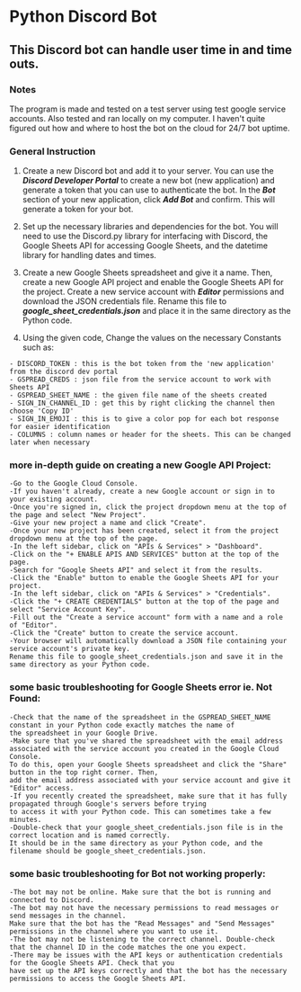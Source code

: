 # Python Discord Bot
## This Discord bot can handle user time in and time outs. 

### Notes
The program is made and tested on a test server using test google service accounts.
Also tested and ran locally on my computer. I haven't quite figured out how and where
to host the bot on the cloud for 24/7 bot uptime.

### General Instruction
1. Create a new Discord bot and add it to your server. You can use the ***Discord Developer Portal*** to create a new bot (new application) and generate a token that you can use to authenticate the bot. In the ***Bot*** section of your new application, click ***Add Bot*** and confirm. This will generate a token for your bot.

2. Set up the necessary libraries and dependencies for the bot. You will need to use the Discord.py library for interfacing with Discord, the Google Sheets API for accessing Google Sheets, and the datetime library for handling dates and times.

3. Create a new Google Sheets spreadsheet and give it a name. Then, create a new Google API project and enable the Google Sheets API for the project. Create a new service account with ***Editor*** permissions and download the JSON credentials file. Rename this file to ***google_sheet_credentials.json*** and place it in the same directory as the Python code.

4. Using the given code, Change the values on the necessary Constants such as:
```
- DISCORD_TOKEN : this is the bot token from the 'new application' from the discord dev portal
- GSPREAD_CREDS : json file from the service account to work with Sheets API
- GSPREAD_SHEET_NAME : the given file name of the sheets created
- SIGN_IN_CHANNEL_ID : get this by right clicking the channel then choose 'Copy ID'
- SIGN_IN_EMOJI : this is to give a color pop for each bot response for easier identification
- COLUMNS : column names or header for the sheets. This can be changed later when necessary
```


### more in-depth guide on creating a new Google API Project:
```
-Go to the Google Cloud Console.
-If you haven't already, create a new Google account or sign in to your existing account.
-Once you're signed in, click the project dropdown menu at the top of the page and select "New Project".
-Give your new project a name and click "Create".
-Once your new project has been created, select it from the project dropdown menu at the top of the page.
-In the left sidebar, click on "APIs & Services" > "Dashboard".
-Click on the "+ ENABLE APIS AND SERVICES" button at the top of the page.
-Search for "Google Sheets API" and select it from the results.
-Click the "Enable" button to enable the Google Sheets API for your project.
-In the left sidebar, click on "APIs & Services" > "Credentials".
-Click the "+ CREATE CREDENTIALS" button at the top of the page and select "Service Account Key".
-Fill out the "Create a service account" form with a name and a role of "Editor".
-Click the "Create" button to create the service account.
-Your browser will automatically download a JSON file containing your service account's private key. 
Rename this file to google_sheet_credentials.json and save it in the same directory as your Python code.
```


### some basic troubleshooting for Google Sheets error ie. Not Found:
```
-Check that the name of the spreadsheet in the GSPREAD_SHEET_NAME constant in your Python code exactly matches the name of 
the spreadsheet in your Google Drive.
-Make sure that you've shared the spreadsheet with the email address associated with the service account you created in the Google Cloud Console.
To do this, open your Google Sheets spreadsheet and click the "Share" button in the top right corner. Then, 
add the email address associated with your service account and give it "Editor" access.
-If you recently created the spreadsheet, make sure that it has fully propagated through Google's servers before trying
to access it with your Python code. This can sometimes take a few minutes.
-Double-check that your google_sheet_credentials.json file is in the correct location and is named correctly. 
It should be in the same directory as your Python code, and the filename should be google_sheet_credentials.json.
```

### some basic troubleshooting for Bot not working properly:
```
-The bot may not be online. Make sure that the bot is running and connected to Discord.
-The bot may not have the necessary permissions to read messages or send messages in the channel. 
Make sure that the bot has the "Read Messages" and "Send Messages" permissions in the channel where you want to use it.
-The bot may not be listening to the correct channel. Double-check that the channel ID in the code matches the one you expect.
-There may be issues with the API keys or authentication credentials for the Google Sheets API. Check that you 
have set up the API keys correctly and that the bot has the necessary permissions to access the Google Sheets API.
```

